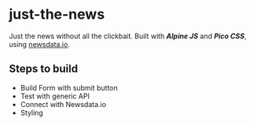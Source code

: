 # just-the-news

Just the news without all the clickbait. Built with **_Alpine JS_** and **_Pico CSS_**, using [newsdata.io](https://newsdata.io).

## Steps to build

- Build Form with submit button
- Test with generic API
- Connect with Newsdata.io
- Styling
